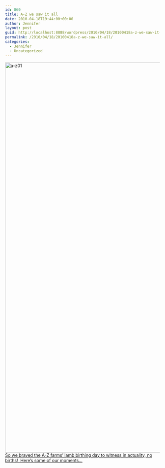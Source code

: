 ```yaml
---
id: 860
title: A-Z we saw it all
date: 2010-04-18T19:44:00+00:00
author: Jennifer
layout: post
guid: http://localhost:8888/wordpress/2010/04/18/20100418a-z-we-saw-it-all/
permalink: /2010/04/18/20100418a-z-we-saw-it-all/
categories:
  - Jennifer
  - Uncategorized
---
```

<img title="a-z01" height="1267" alt="a-z01" width="950" class="alignleft size-full wp-image-667" src="http://static.squarespace.com/static/50db6bb3e4b015296cd43789/50dfa5b1e4b0dc6320e0b5ea/50dfa5b2e4b0dc6320e0b774/1273576205000/?format=original" />[So we braved the A-Z farms&#8217; lamb birthing day to witness in actuality, no births!  Here&#8217;s some of our moments&#8230;](http://www.flickr.com/photos/jenniferandJennifers_photos/sets/72157623761621929/)